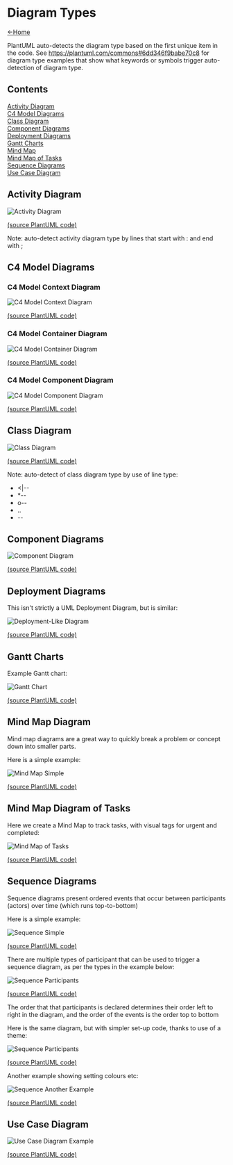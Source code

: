 # Diagram Types

[<-Home](../../README.md)

PlantUML auto-detects the diagram type based on the first unique item in the code.
See https://plantuml.com/commons#6dd346f9babe70c8 for diagram type examples that show what keywords or symbols trigger auto-detection of diagram type.

## Contents

[Activity Diagram](#activity-diagram)<br>
[C4 Model Diagrams](#c4-diagram)<br>
[Class Diagram](#class-diagram)<br>
[Component Diagrams](#component-diagrams)<br>
[Deployment Diagrams](#deployment-diagrams)<br>
[Gantt Charts](#gantt-charts)<br>
[Mind Map](#mindmap-diagram)<br>
[Mind Map of Tasks](#mindmap-diagram-tasks)<br>
[Sequence Diagrams](#sequence-diagram)<br>
[Use Case Diagram](#use-case-diagram)<br>


<a name="activity-diagram"/>

## Activity Diagram

![Activity Diagram](http://www.plantuml.com/plantuml/proxy?cache=no&src=https://raw.githubusercontent.com/alphahm/PlantUML-Examples/master/docs/Diagram-Types/source/activity-diagram.puml)

[(source PlantUML code)](source/activity-diagram.puml)

Note: auto-detect activity diagram type by lines that start with : and end with ;


<a name="c4-diagram"/>

## C4 Model Diagrams

### C4 Model Context Diagram

![C4 Model Context Diagram](http://www.plantuml.com/plantuml/proxy?cache=no&src=https://raw.githubusercontent.com/alphahm/PlantUML-Examples/master/docs/Diagram-Types/source/c4-model-context-diagram.puml)

[(source PlantUML code)](source/c4-model-context-diagram.puml)

### C4 Model Container Diagram

![C4 Model Container Diagram](http://www.plantuml.com/plantuml/proxy?cache=no&src=https://raw.githubusercontent.com/alphahm/PlantUML-Examples/master/docs/Diagram-Types/source/c4-model-container-diagram.puml)

[(source PlantUML code)](source/c4-model-container-diagram.puml)

### C4 Model Component Diagram

![C4 Model Component Diagram](http://www.plantuml.com/plantuml/proxy?cache=no&src=https://raw.githubusercontent.com/alphahm/PlantUML-Examples/master/docs/Diagram-Types/source/c4-model-component-diagram.puml)

[(source PlantUML code)](source/c4-model-component-diagram.puml)


<a name="class-diagram"/>

## Class Diagram

![Class Diagram](http://www.plantuml.com/plantuml/proxy?cache=no&src=https://raw.githubusercontent.com/alphahm/PlantUML-Examples/master/docs/Diagram-Types/source/class-diagram.puml)

[(source PlantUML code)](source/class-diagram.puml)

Note: auto-detect of class diagram type by use of line type:
* <|--
* *--
* o--
* ..
* --


<a name="component-diagrams"/>

## Component Diagrams

![Component Diagram](http://www.plantuml.com/plantuml/proxy?cache=no&src=https://raw.githubusercontent.com/alphahm/PlantUML-Examples/master/docs/Diagram-Types/source/component-diagram.puml)

[(source PlantUML code)](source/component-diagram.puml)


<a name="deployment-diagrams"/>

## Deployment Diagrams

This isn't strictly a UML Deployment Diagram, but is similar:

![Deployment-Like Diagram](http://www.plantuml.com/plantuml/proxy?cache=no&src=https://raw.githubusercontent.com/alphahm/PlantUML-Examples/master/docs/Diagram-Types/source/deployment-like-diagram.puml)

[(source PlantUML code)](source/deployment-like-diagram.puml)


<a name="gantt-charts"/>

## Gantt Charts

Example Gantt chart:

![Gantt Chart](http://www.plantuml.com/plantuml/proxy?cache=no&src=https://raw.githubusercontent.com/alphahm/PlantUML-Examples/master/docs/Diagram-Types/source/gantt.puml)

[(source PlantUML code)](source/gantt.puml)


<a name="mindmap-diagram"/>

## Mind Map Diagram

Mind map diagrams are a great way to quickly break a problem or concept down into smaller parts.

Here is a simple example:

![Mind Map Simple](http://www.plantuml.com/plantuml/proxy?cache=no&src=https://raw.githubusercontent.com/alphahm/PlantUML-Examples/master/docs/Diagram-Types/source/mindmap.puml)

[(source PlantUML code)](source/mindmap.puml)

<a name="mindmap-diagram-tasks"/>

## Mind Map Diagram of Tasks

Here we create a Mind Map to track tasks, with visual tags for urgent and completed:

![Mind Map of Tasks ](http://www.plantuml.com/plantuml/proxy?cache=no&src=https://raw.githubusercontent.com/alphahm/PlantUML-Examples/master/docs/Diagram-Types/source/mindmap-tasks.puml)

[(source PlantUML code)](source/mindmap-tasks.puml)


<a name="sequence-diagram"/>

## Sequence Diagrams

Sequence diagrams present ordered events that occur between participants (actors) over time (which runs top-to-bottom)

Here is a simple example:

![Sequence Simple](http://www.plantuml.com/plantuml/proxy?cache=no&src=https://raw.githubusercontent.com/alphahm/PlantUML-Examples/master/docs/Diagram-Types/source/sequence-simple.puml)

[(source PlantUML code)](source/sequence-simple.puml)

There are multiple types of participant that can be used to trigger a sequence diagram, as per the types in the example below:

![Sequence Participants](http://www.plantuml.com/plantuml/proxy?cache=no&src=https://raw.githubusercontent.com/alphahm/PlantUML-Examples/master/docs/Diagram-Types/source/sequence-participants.puml)

[(source PlantUML code)](source/sequence-participants.puml)

The order that that participants is declared determines their order left to right in the diagram, and the order of the events is the order top to bottom

Here is the same diagram, but with simpler set-up code, thanks to use of a theme:

![Sequence Participants](http://www.plantuml.com/plantuml/proxy?cache=no&src=https://raw.githubusercontent.com/alphahm/PlantUML-Examples/master/docs/Diagram-Types/source/sequence-participants-theme.puml)

[(source PlantUML code)](source/sequence-participants-theme.puml)

Another example showing setting colours etc:

![Sequence Another Example](http://www.plantuml.com/plantuml/proxy?cache=no&src=https://raw.githubusercontent.com/alphahm/PlantUML-Examples/master/docs/Diagram-Types/source/sequence-another-example.puml)

[(source PlantUML code)](source/sequence-another-example.puml)

<a name="use-case-diagram"/>


## Use Case Diagram

![Use Case Diagram Example](http://www.plantuml.com/plantuml/proxy?cache=no&src=https://raw.githubusercontent.com/alphahm/PlantUML-Examples/master/docs/Diagram-Types/source/use-case-diagram.puml)

[(source PlantUML code)](source/use-case-diagram.puml)

